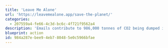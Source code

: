 ```yaml
---
title: 'Leave Me Alone'
url: 'https://leavemealone.app/save-the-planet/'
categories:
  - 207559a4-fe66-4c3d-bc6c-4f721f9562a4
description: 'Emails contribute to 986,000 tonnes of CO2 being dumped into the atmosphere every day, that''s 4g per email. Unsubscribe from unwanted subscription emails and reduce your carbon footprint.'
blueprint: action
id: 984a287e-bee9-4eb7-8048-5e0c5966bfae
---
```


